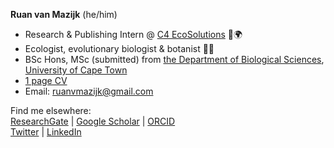 **Ruan van Mazijk** (he/him)

- Research & Publishing Intern @ [C4 EcoSolutions](https://github.com/C4EcoSolutions) 🌱🌍
- Ecologist, evolutionary biologist & botanist 🌿🌾
- BSc Hons, MSc (submitted) from [the Department of Biological Sciences](www.biologicalsciences.uct.ac.za), [University of Cape Town](https://uct.ac.za/)
- [1 page CV](https://github.com/rvanmazijk/cv/blob/master/RvanMazijk_CV_1p.pdf)
- Email: ruanvmazijk@gmail.com

Find me elsewhere: \
[ResearchGate](https://www.researchgate.net/profile/Ruan-Van-Mazijk) | [Google Scholar](https://scholar.google.com/citations?user=lXBzsJ8AAAAJ&hl=en) | [ORCID](https://orcid.org/0000-0003-2659-6909) \
[Twitter](https://twitter.com/rvanmazijk) | [LinkedIn](https://www.linkedin.com/in/ruan-van-mazijk-4a04b0127/)

<!--
**rvanmazijk/rvanmazijk** is a ✨ _special_ ✨ repository because its `README.md` (this file) appears on your GitHub profile.

Here are some ideas to get you started:

- 🔭 I’m currently working on ...
- 🌱 I’m currently learning ...
- 👯 I’m looking to collaborate on ...
- 🤔 I’m looking for help with ...
- 💬 Ask me about ...
- 📫 How to reach me: ...
- 😄 Pronouns: ...
- ⚡ Fun fact: ...
-->
